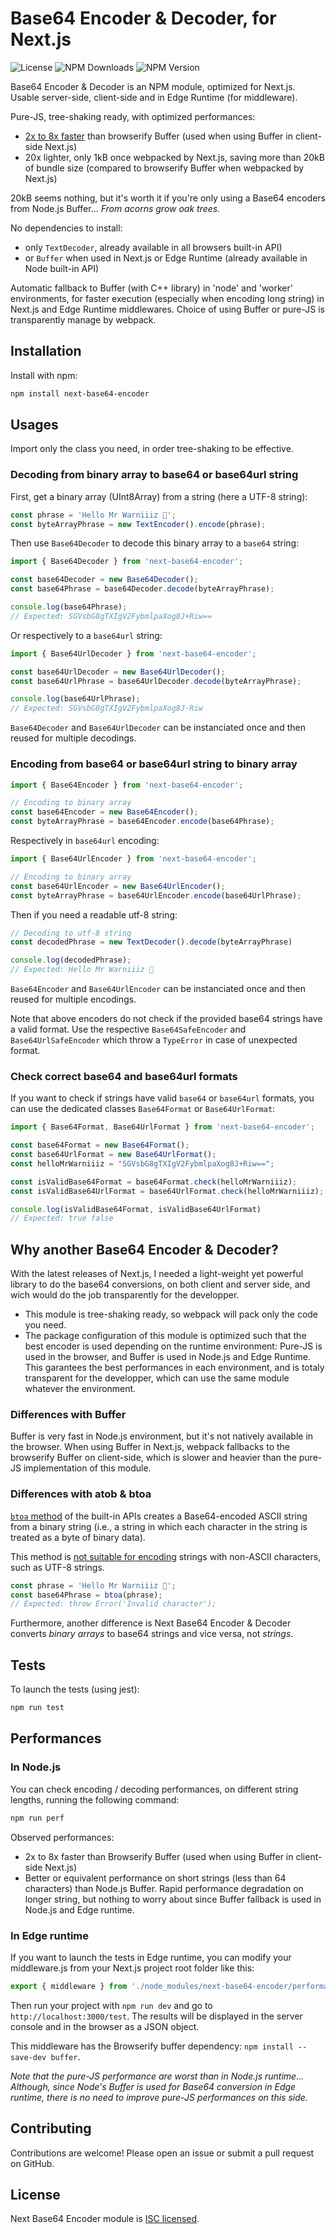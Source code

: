 # Base64 Encoder & Decoder, for Next.js

![License](https://img.shields.io/npm/l/next-base64-encoder)
![NPM Downloads](https://img.shields.io/npm/dw/next-base64-encoder)
![NPM Version](https://img.shields.io/npm/v/next-base64-encoder)
 
Base64 Encoder & Decoder is an NPM module, optimized for Next.js. Usable server-side, client-side and in Edge Runtime (for middleware).

Pure-JS, tree-shaking ready, with optimized performances:  
- [2x to 8x faster](#performances) than browserify Buffer (used when using Buffer in client-side Next.js)
- 20x lighter, only 1kB once webpacked by Next.js, saving more than 20kB of bundle size (compared to browserify Buffer when webpacked by Next.js)

20kB seems nothing, but it's worth it if you're only using a Base64 encoders from Node.js Buffer... _From acorns grow oak trees._

No dependencies to install:
- only `TextDecoder`, already available in all browsers built-in API)
- or `Buffer` when used in Next.js or Edge Runtime (already available in Node built-in API)

Automatic fallback to Buffer (with C++ library) in 'node' and 'worker' environments, for faster execution (especially when encoding long string) in Next.js and Edge Runtime middlewares. Choice of using Buffer or pure-JS is transparently manage by webpack.


## Installation

Install with npm:

```bash
npm install next-base64-encoder
```

## Usages

Import only the class you need, in order tree-shaking to be effective.

### Decoding from binary array to base64 or base64url string

First, get a binary array (UInt8Array) from a string (here a UTF-8 string):

```javascript
const phrase = 'Hello Mr Warniiiz 👋';
const byteArrayPhrase = new TextEncoder().encode(phrase);
```

Then use `Base64Decoder` to decode this binary array to a `base64` string:

```javascript
import { Base64Decoder } from 'next-base64-encoder';

const base64Decoder = new Base64Decoder();
const base64Phrase = base64Decoder.decode(byteArrayPhrase);

console.log(base64Phrase);
// Expected: SGVsbG8gTXIgV2FybmlpaXog8J+Riw==
```

Or respectively to a `base64url` string:

```javascript
import { Base64UrlDecoder } from 'next-base64-encoder';

const base64UrlDecoder = new Base64UrlDecoder();
const base64UrlPhrase = base64UrlDecoder.decode(byteArrayPhrase);

console.log(base64UrlPhrase);
// Expected: SGVsbG8gTXIgV2FybmlpaXog8J-Riw
```

`Base64Decoder` and `Base64UrlDecoder` can be instanciated once and then reused for multiple decodings.


### Encoding from base64 or base64url string to binary array

```javascript
import { Base64Encoder } from 'next-base64-encoder';

// Encoding to binary array
const base64Encoder = new Base64Encoder();
const byteArrayPhrase = base64Encoder.encode(base64Phrase);
```

Respectively in `base64url` encoding:

```javascript
import { Base64UrlEncoder } from 'next-base64-encoder';

// Encoding to binary array
const base64UrlEncoder = new Base64UrlEncoder();
const byteArrayPhrase = base64UrlEncoder.encode(base64UrlPhrase);
```

Then if you need a readable utf-8 string:

```javascript
// Decoding to utf-8 string
const decodedPhrase = new TextDecoder().decode(byteArrayPhrase)

console.log(decodedPhrase);
// Expected: Hello Mr Warniiiz 👋
```


`Base64Encoder` and `Base64UrlEncoder` can be instanciated once and then reused for multiple encodings.

Note that above encoders do not check if the provided base64 strings have a valid format. Use the respective `Base64SafeEncoder` and `Base64UrlSafeEncoder` which throw a `TypeError` in case of unexpected format.


### Check correct base64 and base64url formats

If you want to check if strings have valid `base64` or `base64url` formats, you can use the dedicated classes `Base64Format` or `Base64UrlFormat`:

```javascript
import { Base64Format, Base64UrlFormat } from 'next-base64-encoder';

const base64Format = new Base64Format();
const base64UrlFormat = new Base64UrlFormat();
const helloMrWarniiiz = "SGVsbG8gTXIgV2FybmlpaXog8J+Riw==";

const isValidBase64Format = base64Format.check(helloMrWarniiiz);
const isValidBase64UrlFormat = base64UrlFormat.check(helloMrWarniiiz);

console.log(isValidBase64Format, isValidBase64UrlFormat)
// Expected: true false 
```

## Why another Base64 Encoder & Decoder?

With the latest releases of Next.js, I needed a light-weight yet powerful library to do the base64 conversions, on both client and server side, and wich would do the job transparently for the developper. 

- This module is tree-shaking ready, so webpack will pack only the code you need.
- The package configuration of this module is optimized such that the best encoder is used depending on the runtime environment: Pure-JS is used in the browser, and Buffer is used in Node.js and Edge Runtime. This garantees the best performances in each environment, and is totaly transparent for the developper, which can use the same module whatever the environment.

### Differences with Buffer

Buffer is very fast in Node.js environment, but it's not natively available in the browser. When using Buffer in Next.js, webpack fallbacks to the browserify Buffer on client-side, which is slower and heavier than the pure-JS implementation of this module.

### Differences with atob & btoa

[`btoa` method](https://developer.mozilla.org/en-US/docs/Web/API/Window/btoa) of the built-in APIs creates a Base64-encoded ASCII string from a binary string (i.e., a string in which each character in the string is treated as a byte of binary data).

This method is [not suitable for encoding](https://developer.mozilla.org/en-US/docs/Glossary/Base64#the_unicode_problem) strings with non-ASCII characters, such as UTF-8 strings.

```javascript
const phrase = 'Hello Mr Warniiiz 👋';
const base64Phrase = btoa(phrase);
// Expected: throw Error('Invalid character');
```

Furthermore, another difference is Next Base64 Encoder & Decoder converts _binary arrays_ to base64 strings and vice versa, not _strings_.

## Tests

To launch the tests (using jest):

```javascript
npm run test
```

## Performances

### In Node.js

You can check encoding / decoding performances, on different string lengths, running the following command:

```javascript
npm run perf
```

Observed performances: 
- 2x to 8x faster than Browserify Buffer (used when using Buffer in client-side Next.js)
- Better or equivalent performance on short strings (less than 64 characters) than Node.js Buffer. Rapid performance degradation on longer string, but nothing to worry about since Buffer fallback is used in Node.js and Edge runtime.

### In Edge runtime

If you want to launch the tests in Edge runtime, you can modify your middleware.js from your Next.js project root folder like this:
  
```javascript
export { middleware } from './node_modules/next-base64-encoder/performance/nextjs-middleware.js';
```

Then run your project with `npm run dev` and go to `http://localhost:3000/test`. The results will be displayed in the server console and in the browser as a JSON object.

This middleware has the Browserify buffer dependency: `npm install --save-dev buffer`.

_Note that the pure-JS performance are worst than in Node.js runtime... Although, since Node's Buffer is used for Base64 conversion in Edge runtime, there is no need to improve pure-JS performances on this side._


## Contributing

Contributions are welcome! Please open an issue or submit a pull request on GitHub.

## License

Next Base64 Encoder module is [ISC licensed](./LICENSE).